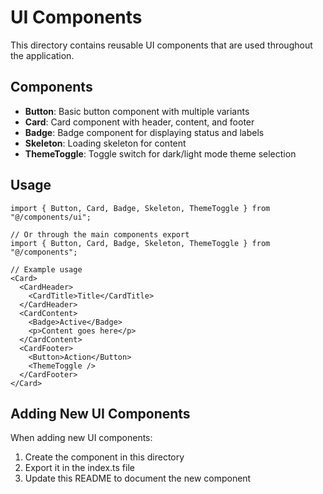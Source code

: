 # UI Components

This directory contains reusable UI components that are used throughout the application.

## Components

- **Button**: Basic button component with multiple variants
- **Card**: Card component with header, content, and footer
- **Badge**: Badge component for displaying status and labels
- **Skeleton**: Loading skeleton for content
- **ThemeToggle**: Toggle switch for dark/light mode theme selection

## Usage

```tsx
import { Button, Card, Badge, Skeleton, ThemeToggle } from "@/components/ui";

// Or through the main components export
import { Button, Card, Badge, Skeleton, ThemeToggle } from "@/components";

// Example usage
<Card>
  <CardHeader>
    <CardTitle>Title</CardTitle>
  </CardHeader>
  <CardContent>
    <Badge>Active</Badge>
    <p>Content goes here</p>
  </CardContent>
  <CardFooter>
    <Button>Action</Button>
    <ThemeToggle />
  </CardFooter>
</Card>
```

## Adding New UI Components

When adding new UI components:

1. Create the component in this directory
2. Export it in the index.ts file
3. Update this README to document the new component 